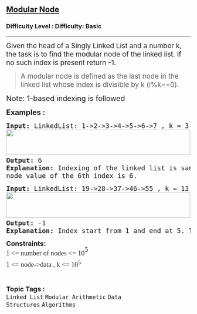 <h2><a href="https://www.geeksforgeeks.org/problems/modular-node/1?itm_source=geeksforgeeks&itm_medium=article&itm_campaign=practice_card">Modular Node</a></h2><h3>Difficulty Level : Difficulty: Basic</h3><hr><div class="problems_problem_content__Xm_eO"><p><span style="font-size: 14pt;">Given the head of a Singly Linked List and a number k, the task is to find the modular node of the linked list. </span><span style="font-size: 18.6667px;">If no such index is present return -1.</span></p>
<blockquote>
<p><span style="font-size: 14pt;">A modular node is defined as the last node in the linked list whose index is divisible by k (i%k==0).&nbsp;</span></p>
</blockquote>
<p><span style="font-size: 20px;">Note: 1-based indexing is followed</span></p>
<p><span style="font-size: 20px;"><strong>Examples :</strong></span></p>
<pre><span style="font-size: 18px;"><strong>Input:</strong><strong> </strong>LinkedList: 1-&gt;2-&gt;3-&gt;4-&gt;5-&gt;6-&gt;7 , k = 3<br><img src="https://media.geeksforgeeks.org/img-practice/prod/addEditProblem/700634/Web/Other/blobid0_1720679969.png" width="502" height="69"> <br><strong>Output: </strong>6
<strong>Explanation:</strong> Indexing of the linked list is same as the values of the Node. The maximum index which is divisble by 3 is 6 and the<br>node value of the 6th index is 6.</span>
</pre>
<pre><span style="font-size: 18px;"><strong>Input:</strong><strong> </strong>LinkedList: 19-&gt;28-&gt;37-&gt;46-&gt;55 , k = 13<br><img src="https://media.geeksforgeeks.org/img-practice/prod/addEditProblem/700634/Web/Other/blobid1_1720679992.png" width="502" height="69"><strong>
Output: </strong>-1<strong>
Explanation:</strong> Index start from 1 and end at 5. There is no index which can divisible by 13, so output is -1.</span></pre>
<p><span style="font-size: 18px;"><strong>Constraints:</strong><br><span style="font-size: 14pt;"><span style="color: #1e2229; font-family: Nunito; background-color: #ffffff;">1 &lt;= number of nodes &lt;= 10</span><span style="box-sizing: border-box; line-height: 1.7em; position: relative; vertical-align: baseline; top: -0.5em; font-family: Nunito; color: #1e2229; background-color: #ffffff;">5<br style="box-sizing: border-box; line-height: 1.7em; font-family: var(--gfg-font-primary) !important; color: var(--text-color) !important; background-color: var(--background) !important;"></span><span style="color: #1e2229; font-family: Nunito; background-color: #ffffff;">1 &lt;= node-&gt;data , k &lt;= 10<sup>5</sup></span></span><br></span></p></div><br><p><span style=font-size:18px><strong>Topic Tags : </strong><br><code>Linked List</code>&nbsp;<code>Modular Arithmetic</code>&nbsp;<code>Data Structures</code>&nbsp;<code>Algorithms</code>&nbsp;
